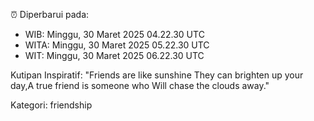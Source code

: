 ⏰ Diperbarui pada:
- WIB: Minggu, 30 Maret 2025 04.22.30 UTC
- WITA: Minggu, 30 Maret 2025 05.22.30 UTC
- WIT: Minggu, 30 Maret 2025 06.22.30 UTC

Kutipan Inspiratif:
"Friends are like sunshine They can brighten up your day,A true friend is someone who Will chase the clouds away."


Kategori: friendship

